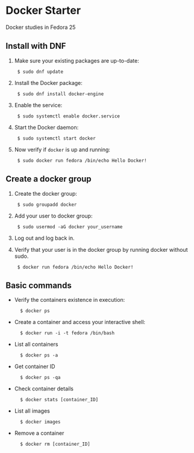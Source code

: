 # Docker Starter
Docker studies in Fedora 25



## Install with DNF
1. Make sure your existing packages are up-to-date:

        $ sudo dnf update

2. Install the Docker package:

        $ sudo dnf install docker-engine

3. Enable the service:

        $ sudo systemctl enable docker.service

4. Start the Docker daemon:

        $ sudo systemctl start docker

5. Now verify if ```docker``` is up and running:

        $ sudo docker run fedora /bin/echo Hello Docker!



## Create a docker group

1. Create the docker group:

        $ sudo groupadd docker

2. Add your user to docker group:

        $ sudo usermod -aG docker your_username

3. Log out and log back in.

4. Verify that your user is in the docker group by running docker without sudo.

        $ docker run fedora /bin/echo Hello Docker!



## Basic commands
* Verify the containers existence in execution:

        $ docker ps

* Create a container and access your interactive shell:

        $ docker run -i -t fedora /bin/bash

* List all containers

        $ docker ps -a

* Get container ID

        $ docker ps -qa

* Check container details

        $ docker stats [container_ID]

* List all images

        $ docker images

* Remove a container

        $ docker rm [container_ID]




